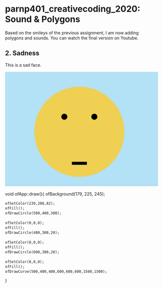 # parnp401_creativecoding_2020: Sound & Polygons

Based on the smileys of the previous assignment, I am now adding polygons and sounds. You can watch the final version on Youtube.

## 2. Sadness
This is a sad face.

![Picture](Smiley_Sad.png)

void ofApp::draw(){
    ofBackground(179, 225, 245);

    ofSetColor(239,208,82);
    ofFill();
    ofDrawCircle(500,400,300);

    ofSetColor(0,0,0);
    ofFill();
    ofDrawCircle(400,300,20);

    ofSetColor(0,0,0);
    ofFill();
    ofDrawCircle(600,300,20);

    ofSetColor(0,0,0);
    ofFill();
    ofDrawCurve(500,400,400,600,600,600,1500,1500);
       
    
}

